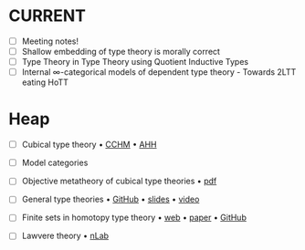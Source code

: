 # CURRENT
- [ ] Meeting notes!
- [ ] Shallow embedding of type theory is morally correct
- [ ] Type Theory in Type Theory using Quotient Inductive Types
- [ ] Internal ∞-categorical models of dependent type theory - Towards 2LTT eating HoTT

# Heap
- [ ] Cubical type theory
      • [CCHM](https://drops.dagstuhl.de/opus/volltexte/2018/8475/)
      • [AHH](https://drops.dagstuhl.de/opus/volltexte/2018/9673/)
- [ ] Model categories
- [ ] Objective metatheory of cubical type theories
      • [pdf](http://www.cs.cmu.edu/~jmsterli/pdfs/proposal.pdf)
- [ ] General type theories
      • [GitHub](https://github.com/peterlefanulumsdaine/general-type-theories)
      • [slides](https://www.uwo.ca/math/faculty/kapulkin/seminars/hottestfiles/Lumsdaine-2020-06-15-HoTTEST.pdf)
      • [video](https://www.youtube.com/watch?v=kQe0knDuZqg&feature=youtu.be)
- [ ] Finite sets in homotopy type theory
      • [web](https://cs.ru.nl/~nweide/fsets/finitesets.html)
      • [paper](http://cs.ru.nl/~nweide/FiniteSetsInHoTT.pdf)
      • [GitHub](https://github.com/nmvdw/HITs-Examples/tree/master/FiniteSets)
- [ ] Lawvere theory
      • [nLab](https://ncatlab.org/nlab/show/Lawvere+theory)


